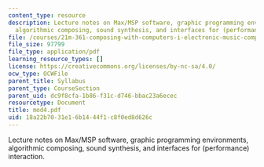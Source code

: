 ```yaml
---
content_type: resource
description: Lecture notes on Max/MSP software, graphic programming environments,
  algorithmic composing, sound synthesis, and interfaces for (performance) interaction.
file: /courses/21m-361-composing-with-computers-i-electronic-music-composition-spring-2008/18a22b7031e16b1444f1c8f0ed8d626c_mod4.pdf
file_size: 97799
file_type: application/pdf
learning_resource_types: []
license: https://creativecommons.org/licenses/by-nc-sa/4.0/
ocw_type: OCWFile
parent_title: Syllabus
parent_type: CourseSection
parent_uid: dc9f8cfa-1b86-f31c-d746-bbac23a6ecec
resourcetype: Document
title: mod4.pdf
uid: 18a22b70-31e1-6b14-44f1-c8f0ed8d626c
---
```

Lecture notes on Max/MSP software, graphic programming environments, algorithmic composing, sound synthesis, and interfaces for (performance) interaction.